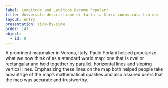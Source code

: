 ```yaml
---
label: Longitude and Latitude Become Popular:
title: Universale descrittione di tutta la terra conosciuta fin qui
layout: entry
presentation: side-by-side
order: 141
object:
  - id: 8
---
```

A prominent mapmaker in Verona, Italy, Paulo Forlani helped popularize what we now think of as a standard world map: one that is oval or rectangular and held together by parallel, horizontal lines and sloping vertical lines. Emphasizing these lines on the map both helped people take advantage of the map’s mathematical qualities and also assured users that the map was accurate and trustworthy. 